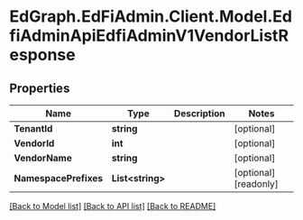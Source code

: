 # EdGraph.EdFiAdmin.Client.Model.EdfiAdminApiEdfiAdminV1VendorListResponse

## Properties

Name | Type | Description | Notes
------------ | ------------- | ------------- | -------------
**TenantId** | **string** |  | [optional] 
**VendorId** | **int** |  | [optional] 
**VendorName** | **string** |  | [optional] 
**NamespacePrefixes** | **List&lt;string&gt;** |  | [optional] [readonly] 

[[Back to Model list]](../README.md#documentation-for-models) [[Back to API list]](../README.md#documentation-for-api-endpoints) [[Back to README]](../README.md)

